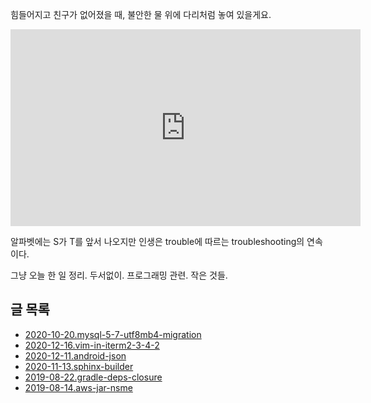 힘들어지고 친구가 없어졌을 때, 불안한 물 위에 다리처럼 놓여 있을게요.

<iframe
  width="560"
  height="315"
  src="https://www.youtube.com/embed/WrcwRt6J32o"
  frameborder="0"
  allow="autoplay; encrypted-media"
  allowfullscreen>
</iframe>

알파벳에는 S가 T를 앞서 나오지만 인생은 trouble에 따르는 troubleshooting의 연속이다.

그냥 오늘 한 일 정리. 두서없이. 프로그래밍 관련. 작은 것들.

## 글 목록

* [2020-10-20.mysql-5-7-utf8mb4-migration](./2020-10-20.mysql-5-7-utf8mb4-migration/)
* [2020-12-16.vim-in-iterm2-3-4-2](./2020-12-16.vim-in-iterm2-3-4-2/)
* [2020-12-11.android-json](./2020-12-11.android-json/)
* [2020-11-13.sphinx-builder](./2020-11-13.sphinx-builder/)
* [2019-08-22.gradle-deps-closure](./2019-08-22.gradle-deps-closure/)
* [2019-08-14.aws-jar-nsme](./2019-08-14.aws-jar-nsme/)
